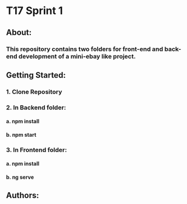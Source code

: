 # T17  Sprint 1

## About:
### This repository contains two folders for front-end and back-end development of a mini-ebay like project.

## Getting Started:
### 1. Clone Repository

### 2. In Backend folder:
#### a. npm install
#### b. npm start

### 3. In Frontend folder:
#### a. npm install
#### b. ng serve

## Authors:
